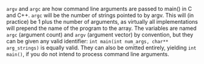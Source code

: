 ``argv`` and ``argc`` are how command line arguments are passed to main() in C and C++.
``argc`` will be the number of strings pointed to by argv. This will (in practice) be 1 plus the number of arguments, as virtually all implementations will prepend the name of the program to the array.
The variables are named ``argc`` (argument count) and ``argv`` (argument vector) by convention, but they can be given any valid identifier: ``int main(int num_args, char** arg_strings)`` is equally valid.
They can also be omitted entirely, yielding ``int main()``, if you do not intend to process command line arguments.
